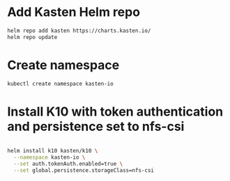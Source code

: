 # Add Kasten Helm repo

```bash
helm repo add kasten https://charts.kasten.io/
helm repo update
```
# Create namespace
```bash
kubectl create namespace kasten-io
```

# Install K10 with token authentication and persistence set to nfs-csi
```bash

helm install k10 kasten/k10 \
  --namespace kasten-io \
  --set auth.tokenAuth.enabled=true \
  --set global.persistence.storageClass=nfs-csi
```
